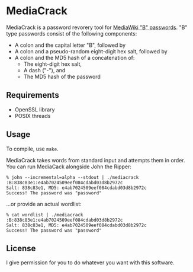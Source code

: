# MediaCrack
MediaCrack is a password revorery tool for [MediaWiki "B" passwords](http://www.mediawiki.org/wiki/Manual_talk:User_table#.22B.22_type_password_.28current_default.29). "B" type passwords consist of the following components:

*	A colon and the capital letter "B", followed by
*	A colon and a pseudo-random eight-digit hex salt, followed by
*	A colon and the MD5 hash of a concatenation of:
	- The eight-digit hex salt,
	- A dash ("-"), and
	- The MD5 hash of the password

## Requirements
*	OpenSSL library
*	POSIX threads

## Usage
To compile, use ```make```.

MediaCrack takes words from standard input and attempts them in order. You can run MediaCack alongside John the Ripper:

```
% john --incremental=alpha --stdout | ./mediacrack :B:838c83e1:e4ab7024509eef084cdabd03d8b2972c
Salt: 838c83e1, MD5: e4ab7024509eef084cdabd03d8b2972c
Success! The password was "password"
```

...or provide an actual wordlist:

```
% cat wordlist | ./mediacrack :B:838c83e1:e4ab7024509eef084cdabd03d8b2972c
Salt: 838c83e1, MD5: e4ab7024509eef084cdabd03d8b2972c
Success! The password was "password"
```

## License
I give permission for you to do whatever you want with this software.

